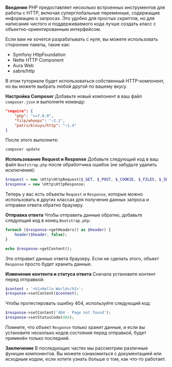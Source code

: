 **Введение**
PHP предоставляет несколько встроенных инструментов для работы с HTTP, включая суперглобальные переменные, содержащие информацию о запросах. Это удобно для простых скриптов, но для написания чистого и поддерживаемого кода лучше создать класс с объектно-ориентированным интерфейсом.

Если вам не хочется разрабатывать с нуля, вы можете использовать сторонние пакеты, такие как:
- Symfony HttpFoundation
- Nette HTTP Component
- Aura Web
- sabre/http

В этом туториале будет использоваться собственный HTTP-компонент, но вы можете выбрать любой другой по вашему вкусу.

**Настройка Composer**
Добавьте новый компонент в ваш файл `composer.json` и выполните команду:

```json
"require": {
    "php": ">=7.0.0",
    "filp/whoops": "~2.1",
    "patricklouys/http": "~1.4"
}
```

После этого выполните:

```bash
composer update
```

**Использование Request и Response**
Добавьте следующий код в ваш файл `Bootstrap.php` после обработчика ошибок (не забудьте удалить исключение):

```php
$request = new \Http\HttpRequest($_GET, $_POST, $_COOKIE, $_FILES, $_SERVER);
$response = new \Http\HttpResponse;
```

Теперь у вас есть объекты `Request` и `Response`, которые можно использовать в других классах для получения данных запроса и отправки ответа обратно браузеру.

**Отправка ответа**
Чтобы отправить данные обратно, добавьте следующий код в конец `Bootstrap.php`:

```php
foreach ($response->getHeaders() as $header) {
    header($header, false);
}

echo $response->getContent();
```

Это отправит данные ответа браузеру. Если не сделать этого, объект `Response` просто будет хранить данные.

**Изменение контента и статуса ответа**
Сначала установите контент перед отправкой:

```php
$content = '<h1>Hello World</h1>';
$response->setContent($content);
```

Чтобы протестировать ошибку 404, используйте следующий код:

```php
$response->setContent('404 - Page not found');
$response->setStatusCode(404);
```

Помните, что объект `Response` только хранит данные, и если вы установите несколько кодов состояния перед отправкой, будет применён только последний.

**Заключение**
В последующих частях мы рассмотрим различные функции компонентов. Вы можете ознакомиться с документацией или исходным кодом, если хотите узнать больше о том, как что-то работает.